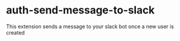 # auth-send-message-to-slack
This extension sends a message to your slack bot once a new user is created
